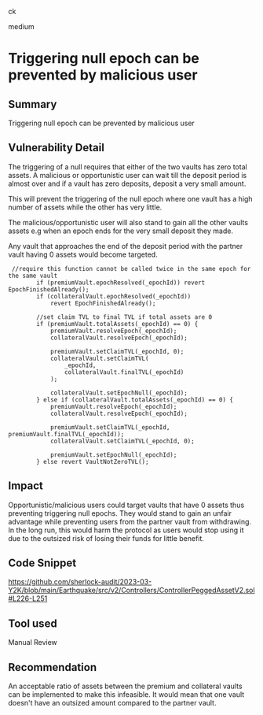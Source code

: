 ck

medium

# Triggering null epoch can be prevented by malicious user

## Summary

Triggering null epoch can be prevented by malicious user

## Vulnerability Detail

The triggering of a null requires that either of the two vaults has zero total assets. A malicious or opportunistic user can wait till the deposit period is almost over and if a vault has zero deposits, deposit a very small amount.

This will prevent the triggering of the null epoch where one vault has a high number of assets while the other has very little. 

The malicious/opportunistic user will also stand to gain all the other vaults assets e.g when an epoch ends for the very small deposit they made.

Any vault that approaches the end of the deposit period with the partner vault having 0 assets would become targeted. 

```solidity
 //require this function cannot be called twice in the same epoch for the same vault
        if (premiumVault.epochResolved(_epochId)) revert EpochFinishedAlready();
        if (collateralVault.epochResolved(_epochId))
            revert EpochFinishedAlready();

        //set claim TVL to final TVL if total assets are 0
        if (premiumVault.totalAssets(_epochId) == 0) {
            premiumVault.resolveEpoch(_epochId);
            collateralVault.resolveEpoch(_epochId);

            premiumVault.setClaimTVL(_epochId, 0);
            collateralVault.setClaimTVL(
                _epochId,
                collateralVault.finalTVL(_epochId)
            );

            collateralVault.setEpochNull(_epochId);
        } else if (collateralVault.totalAssets(_epochId) == 0) {
            premiumVault.resolveEpoch(_epochId);
            collateralVault.resolveEpoch(_epochId);

            premiumVault.setClaimTVL(_epochId, premiumVault.finalTVL(_epochId));
            collateralVault.setClaimTVL(_epochId, 0);

            premiumVault.setEpochNull(_epochId);
        } else revert VaultNotZeroTVL();
```


## Impact

Opportunistic/malicious users could target vaults that have 0 assets thus preventing triggering null epochs. They would stand to gain an unfair advantage while preventing users from the partner vault from withdrawing. In the long run, this would harm the protocol as users would stop using it due to the outsized risk of losing their funds for little benefit.

## Code Snippet

https://github.com/sherlock-audit/2023-03-Y2K/blob/main/Earthquake/src/v2/Controllers/ControllerPeggedAssetV2.sol#L226-L251

## Tool used

Manual Review

## Recommendation

An acceptable ratio of assets between the premium and collateral vaults can be implemented to make this infeasible. It would mean that one vault doesn't have an outsized amount compared to the partner vault.